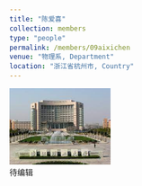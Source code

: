 ```yaml
---
title: "陈爱喜"
collection: members
type: "people"
permalink: /members/09aixichen
venue: "物理系, Department"
location: "浙江省杭州市, Country"
---
```


<img src='/images/profile.png' width='180' ><br>
待编辑
